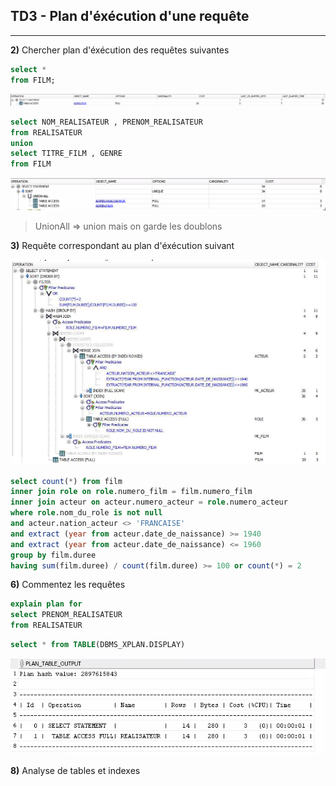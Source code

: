 ## TD3 - Plan d'éxécution d'une requête

---

**2)** Chercher plan d'éxécution des requêtes suivantes

```sql
select *
from FILM;
```

![](./assets/2022-01-13-11-19-19-image.png)

```sql
select NOM_REALISATEUR , PRENOM_REALISATEUR
from REALISATEUR
union
select TITRE_FILM , GENRE
from FILM
```

![](./assets/2022-01-18-10-43-20-image.png)

> UnionAll => union mais on garde les doublons

**3)** Requête correspondant au plan d'éxécution suivant

![](./assets/2022-01-18-10-33-15-image.png)

```sql
select count(*) from film
inner join role on role.numero_film = film.numero_film
inner join acteur on acteur.numero_acteur = role.numero_acteur
where role.nom_du_role is not null
and acteur.nation_acteur <> 'FRANCAISE'
and extract (year from acteur.date_de_naissance) >= 1940
and extract (year from acteur.date_de_naissance) <= 1960
group by film.duree
having sum(film.duree) / count(film.duree) >= 100 or count(*) = 2
```

**6)** Commentez les requêtes 

```sql
explain plan for
select PRENOM_REALISATEUR
from REALISATEUR
```

```sql
select * from TABLE(DBMS_XPLAN.DISPLAY)
```

![](./assets/2022-01-19-14-15-04-image.png)

**8)** Analyse de tables et indexes
